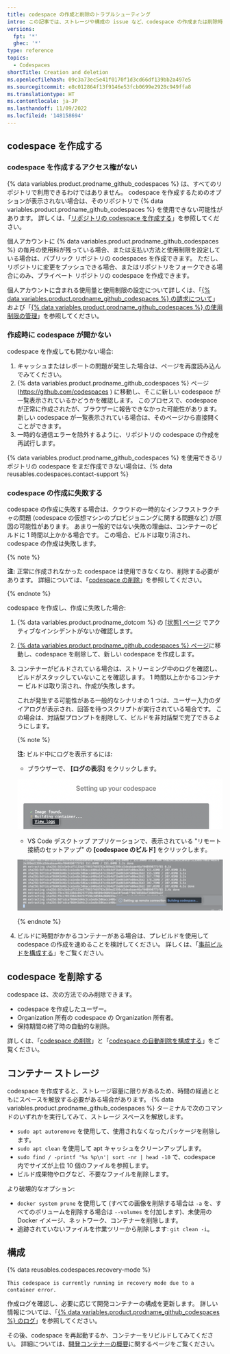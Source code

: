 ```yaml
---
title: codespace の作成と削除のトラブルシューティング
intro: この記事では、ストレージや構成の issue など、codespace の作成または削除時に発生する可能性のある一般的な issue に対するトラブルシューティング手順について説明します。
versions:
  fpt: '*'
  ghec: '*'
type: reference
topics:
  - Codespaces
shortTitle: Creation and deletion
ms.openlocfilehash: 09c3a73ec5e41f0170f1d3cd66df139bb2a497e5
ms.sourcegitcommit: e8c012864f13f9146e53fcb0699e2928c949ffa8
ms.translationtype: HT
ms.contentlocale: ja-JP
ms.lasthandoff: 11/09/2022
ms.locfileid: '148158694'
---
```

## codespace を作成する

### codespace を作成するアクセス権がない
{% data variables.product.prodname_github_codespaces %} は、すべてのリポジトリで利用できるわけではありません。 codespace を作成するためのオプションが表示されない場合は、そのリポジトリで {% data variables.product.prodname_github_codespaces %} を使用できない可能性があります。 詳しくは、「[リポジトリの codespace を作成する](/codespaces/developing-in-codespaces/creating-a-codespace-for-a-repository#access-to-codespaces)」を参照してください。

個人アカウントに {% data variables.product.prodname_github_codespaces %} の毎月の使用料が残っている場合、または支払い方法と使用制限を設定している場合は、パブリック リポジトリの codespaces を作成できます。 ただし、リポジトリに変更をプッシュできる場合、またはリポジトリをフォークできる場合にのみ、プライベート リポジトリの codespace を作成できます。

個人アカウントに含まれる使用量と使用制限の設定について詳しくは、「[{% data variables.product.prodname_github_codespaces %} の請求について](/billing/managing-billing-for-github-codespaces/about-billing-for-github-codespaces)」および「[{% data variables.product.prodname_github_codespaces %} の使用制限の管理](/billing/managing-billing-for-github-codespaces/managing-spending-limits-for-github-codespaces)」を参照してください。

### 作成時に codespace が開かない

codespace を作成しても開かない場合:

1. キャッシュまたはレポートの問題が発生した場合は、ページを再度読み込んでみてください。
2. {% data variables.product.prodname_github_codespaces %} ページ (https://github.com/codespaces ) に移動し、そこに新しい codespace が一覧表示されているかどうかを確認します。 このプロセスで、codespace が正常に作成されたが、ブラウザーに報告できなかった可能性があります。 新しい codespace が一覧表示されている場合は、そのページから直接開くことができます。
3. 一時的な通信エラーを除外するように、リポジトリの codespace の作成を再試行します。

{% data variables.product.prodname_github_codespaces %} を使用できるリポジトリの codespace をまだ作成できない場合は、{% data reusables.codespaces.contact-support %}

### codespace の作成に失敗する

codespace の作成に失敗する場合は、クラウドの一時的なインフラストラクチャの問題 (codespace の仮想マシンのプロビジョニングに関する問題など) が原因の可能性があります。 あまり一般的ではない失敗の理由は、コンテナーのビルドに 1 時間以上かかる場合です。 この場合、ビルドは取り消され、codespace の作成は失敗します。

{% note %}

**注:** 正常に作成されなかった codespace は使用できなくなり、削除する必要があります。 詳細については、「[codespace の削除](/codespaces/developing-in-codespaces/deleting-a-codespace)」を参照してください。

{% endnote %}

codespace を作成し、作成に失敗した場合:

1. {% data variables.product.prodname_dotcom %} の [[状態] ページ](https://githubstatus.com) でアクティブなインシデントがないか確認します。
1. [{% data variables.product.prodname_github_codespaces %} ページ](https://github.com/codespaces)に移動し、codespace を削除して、新しい codespace を作成します。
1. コンテナーがビルドされている場合は、ストリーミング中のログを確認し、ビルドがスタックしていないことを確認します。 1 時間以上かかるコンテナー ビルドは取り消され、作成が失敗します。

   これが発生する可能性がある一般的なシナリオの 1 つは、ユーザー入力のダイアログが表示され、回答を待つスクリプトが実行されている場合です。 この場合は、対話型プロンプトを削除して、ビルドを非対話型で完了できるようにします。

   {% note %}

   **注**: ビルド中にログを表示するには:
   * ブラウザーで、 **[ログの表示]** をクリックします。 

   ![[ログの表示] リンクが強調された Codespaces Web UI のスクリーンショット](/assets/images/help/codespaces/web-ui-view-logs.png)

   * VS Code デスクトップ アプリケーションで、表示されている "リモート接続のセットアップ" の **[codespace のビルド]** をクリックします。 

   ![[codespace のビルド] リンクが強調された VS Code のスクリーンショット](/assets/images/help/codespaces/vs-code-building-codespace.png)

    {% endnote %}
2. ビルドに時間がかかるコンテナーがある場合は、プレビルドを使用して codespace の作成を速めることを検討してください。 詳しくは、「[事前ビルドを構成する](/codespaces/prebuilding-your-codespaces/configuring-prebuilds#configuring-prebuilds)」をご覧ください。

## codespace を削除する

codespace は、次の方法でのみ削除できます。
* codespace を作成したユーザー。
* Organization 所有の codespace の Organization 所有者。
* 保持期間の終了時の自動的な削除。 

詳しくは、「[codespace の削除](/codespaces/developing-in-codespaces/deleting-a-codespace)」と「[codespace の自動削除を構成する](/codespaces/customizing-your-codespace/configuring-automatic-deletion-of-your-codespaces)」をご覧ください。

## コンテナー ストレージ

codespace を作成すると、ストレージ容量に限りがあるため、時間の経過とともにスペースを解放する必要がある場合があります。 {% data variables.product.prodname_github_codespaces %} ターミナルで次のコマンドのいずれかを実行してみて、ストレージ スペースを解放します。

- `sudo apt autoremove` を使用して、使用されなくなったパッケージを削除します。
- `sudo apt clean` を使用して apt キャッシュをクリーンアップします。
- `sudo find / -printf '%s %p\n'| sort -nr | head -10` で、codespace 内でサイズが上位 10 個のファイルを参照します。
- ビルド成果物やログなど、不要なファイルを削除します。

より破壊的なオプション:

- `docker system prune` を使用して (すべての画像を削除する場合は `-a` を、すべてのボリュームを削除する場合は `--volumes` を付加します)、未使用の Docker イメージ、ネットワーク、コンテナーを削除します。
- 追跡されていないファイルを作業ツリーから削除します: `git clean -i`。

## 構成

{% data reusables.codespaces.recovery-mode %}

```
This codespace is currently running in recovery mode due to a container error.
```
作成ログを確認し、必要に応じて開発コンテナーの構成を更新します。 詳しい情報については、「[{% data variables.product.prodname_github_codespaces %} のログ](/codespaces/troubleshooting/github-codespaces-logs)」を参照してください。

その後、codespace を再起動するか、コンテナーをリビルドしてみてください。 詳細については、[開発コンテナーの概要](/codespaces/setting-up-your-project-for-codespaces/introduction-to-dev-containers#applying-configuration-changes-to-a-codespace)に関するページをご覧ください。
